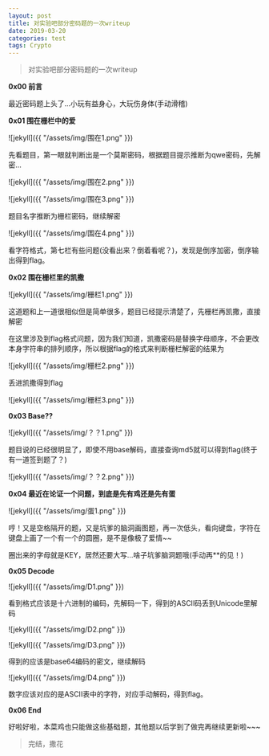 ```yaml
---
layout: post
title: 对实验吧部分密码题的一次writeup
date: 2019-03-20
categories: test
tags: Crypto
---
```

>    对实验吧部分密码题的一次writeup

**0x00  前言**

最近密码题上头了...小玩有益身心，大玩伤身体(手动滑稽)

**0x01	围在栅栏中的爱**

![jekyll]({{ "/assets/img/围在1.png" }})

先看题目，第一眼就判断出是一个莫斯密码，根据题目提示推断为qwe密码，先解密...

![jekyll]({{ "/assets/img/围在2.png" }})

![jekyll]({{ "/assets/img/围在3.png" }})

题目名字推断为栅栏密码，继续解密

![jekyll]({{ "/assets/img/围在4.png" }})

看字符格式，第七栏有些问题(没看出来？倒着看呢？)，发现是倒序加密，倒序输出得到flag。

**0x02	围在栅栏里的凯撒**

![jekyll]({{ "/assets/img/栅栏1.png" }})

这道题和上一道很相似但是简单很多，题目已经提示清楚了，先栅栏再凯撒，直接解密

在这里涉及到flag格式问题，因为我们知道，凯撒密码是替换字母顺序，不会更改本身字符串的排列顺序，所以根据flag的格式来判断栅栏解密的结果为

![jekyll]({{ "/assets/img/栅栏2.png" }})

丢进凯撒得到flag

![jekyll]({{ "/assets/img/栅栏3.png" }})

**0x03	Base??**

![jekyll]({{ "/assets/img/？？1.png" }})

题目说的已经很明显了，即使不用base解码，直接查询md5就可以得到flag(终于有一道签到题了？)

![jekyll]({{ "/assets/img/？？2.png" }})

**0x04	最近在论证一个问题，到底是先有鸡还是先有蛋**

![jekyll]({{ "/assets/img/蛋1.png" }})

哼！又是空格隔开的题，又是坑爹的脑洞画图题，再一次低头，看向键盘，字符在键盘上画了一个有一个的圆圈，是不是像极了爱情~~

圈出来的字母就是KEY，居然还要大写...啥子坑爹脑洞题哦(手动再**的见！)

**0x05	Decode**

![jekyll]({{ "/assets/img/D1.png" }})

看到格式应该是十六进制的编码，先解码一下，得到的ASCII码丢到Unicode里解码

![jekyll]({{ "/assets/img/D2.png" }})

![jekyll]({{ "/assets/img/D3.png" }})

得到的应该是base64编码的密文，继续解码

![jekyll]({{ "/assets/img/D4.png" }})

数字应该对应的是ASCII表中的字符，对应手动解码，得到flag。

**0x06	End**

好啦好啦，本菜鸡也只能做这些基础题，其他题以后学到了做完再继续更新啦~~~

>    完结，撒花